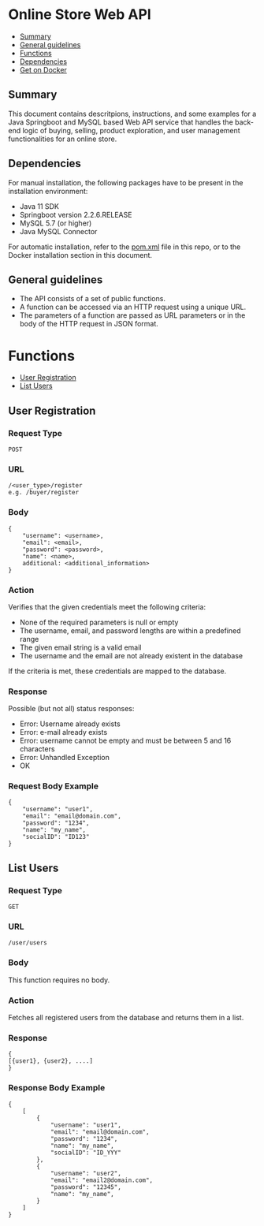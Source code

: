 # Online Store Web API

* [Summary](#summary)
* [General guidelines](#general-guidelines)
* [Functions](#functions)
* [Dependencies](#dependencies)
* [Get on Docker](#get-on-docker)


## Summary
This document contains descritpions, instructions, and some examples for a Java Springboot and MySQL based Web API service that handles the back-end logic of buying, selling, product exploration, and user management functionalities for an online store.

## Dependencies
For manual installation, the following packages have to be present in the installation environment:
* Java 11 SDK
* Springboot version 2.2.6.RELEASE
* MySQL 5.7 (or higher)
* Java MySQL Connector

For automatic installation, refer to the [pom.xml](https://github.com/MostafaOmar98/Fatty-Inc/blob/master/pom.xml) file in this repo, or to the Docker installation section in this document.

## General guidelines
* The API consists of a set of public functions.
* A function can be accessed via an HTTP request using a unique URL.
* The parameters of a function are passed as URL parameters or in the body of the HTTP request in JSON format.


# Functions
* [User Registration](#user-registration)
* [List Users](#list-users)

## User Registration

### Request Type
    POST

### URL
    /<user_type>/register
    e.g. /buyer/register
### Body
    {
        "username": <username>,
        "email": <email>,
        "password": <password>,
        "name": <name>,
        additional: <additional_information>
    }
### Action
Verifies that the given credentials meet the following criteria:
* None of the required parameters is null or empty
* The username, email, and password lengths are within a predefined range
* The given email string is a valid email
* The username and the email are not already existent in the database

If the criteria is met, these credentials are mapped to the database.

### Response
Possible (but not all) status responses:
* Error: Username already exists
* Error: e-mail already exists
* Error: username cannot be empty and must be between 5 and 16 characters
* Error: Unhandled Exception
* OK

### Request Body Example
    {
        "username": "user1",
        "email": "email@domain.com",
        "password": "1234",
        "name": "my_name",
        "socialID": "ID123"
    }
    
## List Users
### Request Type
    GET
### URL
    /user/users
### Body
This function requires no body.
### Action
Fetches all registered users from the database and returns them in a list.
### Response
    {
    [{user1}, {user2}, ....]
    }
### Response Body Example
    {   
        [
            {
                "username": "user1",
                "email": "email@domain.com",
                "password": "1234",
                "name": "my_name",
                "socialID": "ID_YYY"
            },
            {
                "username": "user2",
                "email": "email2@domain.com",
                "password": "12345",
                "name": "my_name",
            }
        ]
    }

